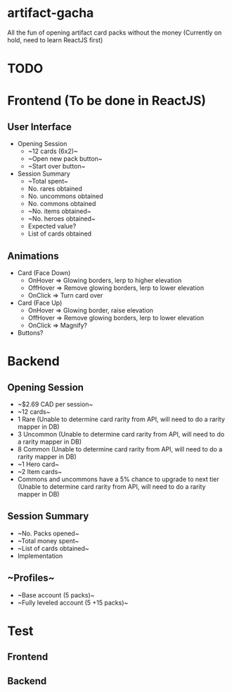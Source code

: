 # artifact-gacha
All the fun of opening artifact card packs without the money (Currently on hold, need to learn ReactJS first)

# TODO

# Frontend (To be done in ReactJS)
## User Interface
- Opening Session
  - ~12 cards (6x2)~
  - ~Open new pack button~
  - ~Start over button~
- Session Summary
  - ~Total spent~
  - No. rares obtained
  - No. uncommons obtained
  - No. commons obtained
  - ~No. items obtained~
  - ~No. heroes obtained~
  - Expected value?
  - List of cards obtained
## Animations
- Card (Face Down)
  - OnHover => Glowing borders, lerp to higher elevation
  - OffHover => Remove glowing borders, lerp to lower elevation
  - OnClick => Turn card over
- Card (Face Up)
  - OnHover => Glowing border, raise elevation
  - OffHover => Remove glowing borders, lerp to lower elevation
  - OnClick => Magnify?
- Buttons?

# Backend
## Opening Session
- ~$2.69 CAD per session~
- ~12 cards~
- 1 Rare (Unable to determine card rarity from API, will need to do a rarity mapper in DB)
- 3 Uncommon (Unable to determine card rarity from API, will need to do a rarity mapper in DB)
- 8 Common (Unable to determine card rarity from API, will need to do a rarity mapper in DB)
- ~1 Hero card~
- ~2 Item cards~
- Commons and uncommons have a 5% chance to upgrade to next tier (Unable to determine card rarity from API, will need to do a rarity mapper in DB)

## Session Summary
- ~No. Packs opened~
- ~Total money spent~
- ~List of cards obtained~
- Implementation

## ~Profiles~
- ~Base account (5 packs)~
- ~Fully leveled account (5 +15 packs)~

# Test
## Frontend
## Backend

